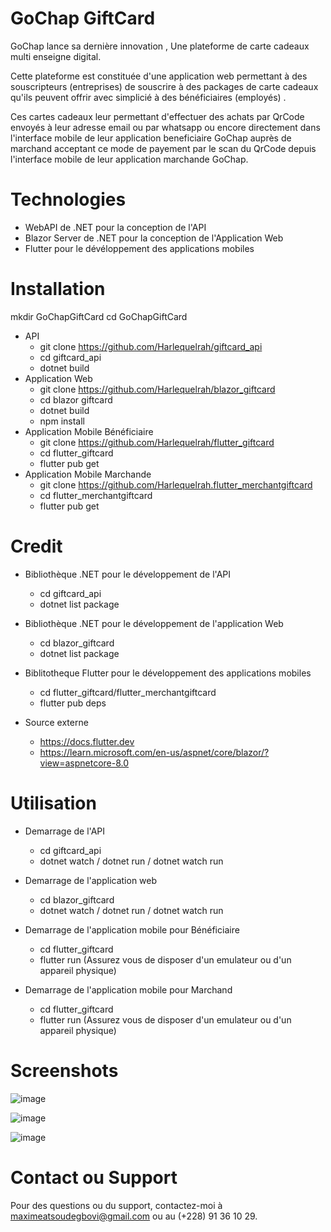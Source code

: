 # GoChap GiftCard

GoChap lance sa dernière innovation , Une plateforme de carte cadeaux multi enseigne digital.

Cette plateforme est constituée d'une application web permettant à des souscripteurs (entreprises) de souscrire à des packages de carte cadeaux qu'ils peuvent offrir avec simplicié à des bénéficiaires (employés) .

Ces cartes cadeaux leur permettant d'effectuer des achats
par QrCode envoyés à leur adresse email ou par whatsapp ou encore directement dans l'interface mobile de leur application beneficiaire GoChap auprès de marchand acceptant ce mode de payement par le scan du QrCode depuis l'interface mobile de leur application marchande  GoChap.

# Technologies
- WebAPI de .NET pour la conception de l'API
- Blazor Server de .NET pour la conception de l'Application Web
- Flutter pour le dévéloppement des applications mobiles

# Installation
mkdir GoChapGiftCard
cd GoChapGiftCard
- API
  - git clone https://github.com/Harlequelrah/giftcard_api
  - cd giftcard_api
  - dotnet build
- Application Web
  - git clone https://github.com/Harlequelrah/blazor_giftcard
  - cd blazor giftcard
  - dotnet build
  - npm install
- Application Mobile Bénéficiaire
  - git clone https://github.com/Harlequelrah/flutter_giftcard
  - cd flutter_giftcard
  - flutter pub get
- Application Mobile Marchande
  - git clone https://github.com/Harlequelrah.flutter_merchantgiftcard
  - cd flutter_merchantgiftcard
  - flutter pub get

# Credit
- Bibliothèque .NET pour le développement de l'API
  - cd giftcard_api
  - dotnet list package
- Bibliothèque .NET pour le développement de l'application Web
  - cd blazor_giftcard
  - dotnet list package
- Biblitotheque Flutter pour le développement des applications mobiles
  - cd flutter_giftcard/flutter_merchantgiftcard
  - flutter pub deps

- Source externe
  - https://docs.flutter.dev
  - https://learn.microsoft.com/en-us/aspnet/core/blazor/?view=aspnetcore-8.0

# Utilisation
- Demarrage de l'API
  - cd giftcard_api
  - dotnet watch / dotnet run / dotnet watch run

- Demarrage de l'application web
  - cd blazor_giftcard
  - dotnet watch / dotnet run / dotnet watch run

- Demarrage de l'application mobile pour Bénéficiaire
  - cd flutter_giftcard
  - flutter run (Assurez vous de disposer d'un emulateur ou d'un appareil physique)
- Demarrage de l'application mobile pour Marchand
  - cd flutter_giftcard
  - flutter run (Assurez vous de disposer d'un emulateur ou d'un appareil physique)

# Screenshots 

![image](https://github.com/user-attachments/assets/0028eb23-22c4-4dab-b7f8-c6e3ad7421d8)

![image](https://github.com/user-attachments/assets/6b4302f5-1e1c-4362-9131-2056f0b4cce4)

![image](https://github.com/user-attachments/assets/c83c607f-ccaf-4214-bade-c4a30f4bed1a)

# Contact ou Support
Pour des questions ou du support, contactez-moi à maximeatsoudegbovi@gmail.com ou au (+228) 91 36 10 29.

